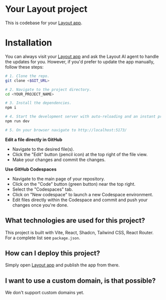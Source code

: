 # Your Layout project

This is codebase for your [Layout app](https://layout.dev/dashboard/projects/$PROJECT_ID).


# Installation

You can always visit your [Layout app](https://layout.dev/dashboard/projects/$PROJECT_ID) and ask the Layout AI agent to handle the updates for you. However, if you'd prefer to update the app manually, follow these steps:

```sh
# 1. Clone the repo.
git clone <$GIT_URL>

# 2. Navigate to the project directory.
cd <YOUR_PROJECT_NAME>

# 3. Install the dependencies.
npm i

# 4. Start the development server with auto-reloading and an instant preview.
npm run dev

# 5. On your browser navigate to http://localhost:5173/
```

**Edit a file directly in GitHub**

- Navigate to the desired file(s).
- Click the "Edit" button (pencil icon) at the top right of the file view.
- Make your changes and commit the changes.

**Use GitHub Codespaces**

- Navigate to the main page of your repository.
- Click on the "Code" button (green button) near the top right.
- Select the "Codespaces" tab.
- Click on "New codespace" to launch a new Codespace environment.
- Edit files directly within the Codespace and commit and push your changes once you're done.

## What technologies are used for this project?

This project is built with Vite, React, Shadcn, Tailwind CSS, React Router. For a complete list see `package.json`.

## How can I deploy this project?

Simply open [Layout app](https://layout.dev/projects/$PROJECT_ID) and publish the app from there.

## I want to use a custom domain, is that possible?

We don't support custom domains yet.
